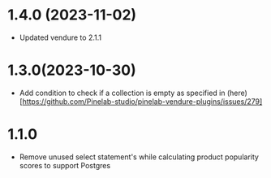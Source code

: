 # 1.4.0 (2023-11-02)

- Updated vendure to 2.1.1

# 1.3.0(2023-10-30)

- Add condition to check if a collection is empty as specified in (here)[https://github.com/Pinelab-studio/pinelab-vendure-plugins/issues/279]

# 1.1.0

- Remove unused select statement's while calculating product popularity scores to support Postgres
